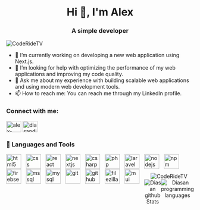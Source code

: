<h1 align="center">Hi 👋, I'm Alex</h1>
<h3 align="center">A simple developer</h3>

<p align="left"> <img src="https://komarev.com/ghpvc/?username=CodeRideTV&label=Profile%20views&color=0e75b6&style=flat"
        alt="CodeRideTV" /> </p>

- 🔭 I’m currently working on developing a new web application using Next.js.
- 🤔 I’m looking for help with optimizing the performance of my web applications and improving my code quality.
- 💬 Ask me about my experience with building scalable web applications and using modern web development tools.
- 📫 How to reach me: You can reach me through my LinkedIn profile.

<h3 align="left">Connect with me:</h3>
<p align="left">
    <a href="https://www.linkedin.com/in/alex-olesco-b25206261/" target="blank"><img align="center"
            src="https://raw.githubusercontent.com/rahuldkjain/github-profile-readme-generator/master/src/images/icons/Social/linked-in-alt.svg"
            alt="alex-olesco" height="30" width="40" /></a>
    <a href="https://www.facebook.com/alexxxxxxxxsssssscccczzzz/" target="blank"><img align="center"
            src="https://raw.githubusercontent.com/rahuldkjain/github-profile-readme-generator/master/src/images/icons/Social/facebook.svg"
            alt="diasandiaz0307" height="30" width="40" /></a>
</p>

### 🧰 Languages and Tools

<img align="left" alt="html5" width="40px" style="padding-right:10px;"
    src="https://cdn.jsdelivr.net/gh/devicons/devicon/icons/html5/html5-plain-wordmark.svg" />
<img align="left" alt="css" width="40px" style="padding-right:10px;"
    src="https://cdn.jsdelivr.net/gh/devicons/devicon/icons/css3/css3-plain-wordmark.svg" />
<img align="left" alt="react" width="40px" style="padding-right:10px;"
    src="https://cdn.jsdelivr.net/gh/devicons/devicon/icons/react/react-original-wordmark.svg" />
<img align="left" alt="nextjs" width="40px" style="padding-right:10px;"
    src="https://cdn.jsdelivr.net/gh/devicons/devicon/icons/nextjs/nextjs-line.svg" />

<img align="left" alt="csharp" width="40px" style="padding-right:10px;"
    src="https://cdn.jsdelivr.net/gh/devicons/devicon/icons/csharp/csharp-line.svg" />
<img align="left" alt="php" width="40px" style="padding-right:10px;"
    src="https://cdn.jsdelivr.net/gh/devicons/devicon/icons/php/php-plain.svg" />
<img align="left" alt="laravel" width="40px" style="padding-right:10px;"
    src="https://cdn.jsdelivr.net/gh/devicons/devicon/icons/laravel/laravel-plain-wordmark.svg" />
<img align="left" alt="nodejs" width="40px" style="padding-right:10px;"
    src="https://cdn.jsdelivr.net/gh/devicons/devicon/icons/nodejs/nodejs-original.svg" />
<img align="left" alt="npm" width="40px" style="padding-right:10px;"
    src="https://cdn.jsdelivr.net/gh/devicons/devicon/icons/npm/npm-original-wordmark.svg" />
<img align="left" alt="firebse" width="40px" style="padding-right:10px;"
    src="https://cdn.jsdelivr.net/gh/devicons/devicon/icons/firebase/firebase-plain-wordmark.svg" />
<img align="left" alt="mssql" width="40px" style="padding-right:10px;"
    src="https://cdn.jsdelivr.net/gh/devicons/devicon/icons/microsoftsqlserver/microsoftsqlserver-plain-wordmark.svg" />
<img align="left" alt="mysql" width="40px" style="padding-right:10px;"
    src="https://cdn.jsdelivr.net/gh/devicons/devicon/icons/mysql/mysql-original-wordmark.svg" />
<img align="left" alt="git" width="40px" style="padding-right:10px;"
    src="https://cdn.jsdelivr.net/gh/devicons/devicon/icons/git/git-plain-wordmark.svg" />
<img align="left" alt="github" width="40px" style="padding-right:10px;"
    src="https://cdn.jsdelivr.net/gh/devicons/devicon/icons/github/github-original-wordmark.svg" />

<img align="left" alt="filezilla" width="40px" style="padding-right:10px;"
    src="https://cdn.jsdelivr.net/gh/devicons/devicon/icons/filezilla/filezilla-plain.svg" />
<img align="left" alt="mui" width="40px" style="padding-right:10px;"
    src="https://cdn.jsdelivr.net/gh/devicons/devicon/icons/materialui/materialui-original.svg" />

<br />
<br />
<br />
<div align="center">
    <img src="https://github-readme-streak-stats.herokuapp.com/?user=CodeRideTV&" alt="CodeRideTV" />
    <div style="display: flex; justify-content: space-between;">
        <img src="https://github-readme-stats.vercel.app/api?username=CodeRideTV&count_private=true&show_icons=true&theme=chartreuse-dark&include_all_commits=true&hide=issues,prs&line_height=30"
            alt="Diasan github Stats">
        <img src="https://github-readme-stats.vercel.app/api/top-langs?username=CodeRideTV&layout=compact&theme=chartreuse-dark&hide=Objective-C,Java&card_width=250"
            alt="Diasan programming languages">
    </div>
</div>
